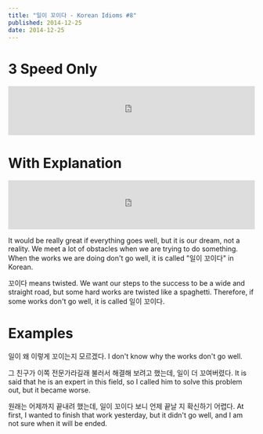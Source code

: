 ```yaml
---
title: "일이 꼬이다 - Korean Idioms #8"
published: 2014-12-25
date: 2014-12-25
---
```


#  3 Speed Only

<iframe id="audio_iframe" src="https://www.podbean.com/media/player/audio/postId/5425924/url/http%253A%252F%252Fwiseinit.podbean.com%252Fe%252F3-speed-edition-of-%25EC%259D%25BC%25EC%259D%25B4-%25EA%25BC%25AC%25EC%259D%25B4%25EB%258B%25A4%252F/initByJs/1/auto/1?skin=11" width="100%" height="100" frameborder="0" scrolling="no"></iframe>

#  With Explanation

<iframe id="audio_iframe" src="https://www.podbean.com/media/player/audio/postId/5425926/url/http%253A%252F%252Fwiseinit.podbean.com%252Fe%252F%25EC%259D%25BC%25EC%259D%25B4-%25EA%25BC%25AC%25EC%259D%25B4%25EB%258B%25A4-korean-idioms-8%252F/initByJs/1/auto/1?skin=11" width="100%" height="100" frameborder="0" scrolling="no"></iframe>

It would be really great if everything goes well, but it is our dream, not a reality. We meet a lot of obstacles when we are trying to do something. When the works we are doing don't go well, it is called "일이 꼬이다" in Korean.

꼬이다 means twisted. We want our steps to the success to be a wide and straight road, but some hard works are twisted like a spaghetti. Therefore, if some works don't go well, it is called 일이 꼬이다.

#  Examples

일이 왜 이렇게 꼬이는지 모르겠다.
I don't know why the works don't go well.

그 친구가 이쪽 전문가라길래 불러서 해결해 보려고 했는데, 일이 더 꼬여버렸다.
It is said that he is an expert in this field, so I called him to solve this problem out, but it became worse.

원래는 어제까지 끝내려 했는데, 일이 꼬이다 보니 언제 끝날 지 확신하기 어렵다.
At first, I wanted to finish that work yesterday, but it didn't go well, and I am not sure when it will be ended.